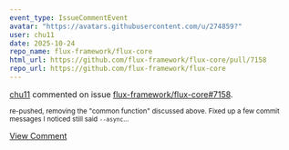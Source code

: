 ```yaml
---
event_type: IssueCommentEvent
avatar: "https://avatars.githubusercontent.com/u/274859?"
user: chu11
date: 2025-10-24
repo_name: flux-framework/flux-core
html_url: https://github.com/flux-framework/flux-core/pull/7158
repo_url: https://github.com/flux-framework/flux-core
---
```


<a href='https://github.com/chu11' target='_blank'>chu11</a> commented on issue <a href='https://github.com/flux-framework/flux-core/pull/7158' target='_blank'>flux-framework/flux-core#7158</a>.

<small>re-pushed, removing the "common function" discussed above.  Fixed up a few commit messages I noticed still said `--async`...</small>

<a href='https://github.com/flux-framework/flux-core/pull/7158' target='_blank'>View Comment</a>
